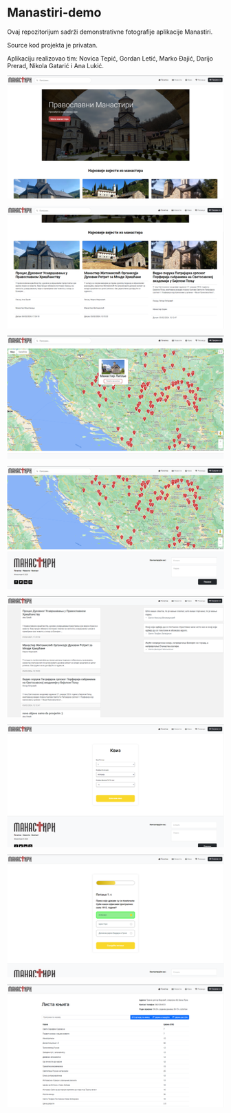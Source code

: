 # Manastiri-demo

Ovaj repozitorijum sadrži demonstrativne fotografije aplikacije Manastiri.

Source kod projekta je privatan.

Aplikaciju realizovao tim: Novica Tepić, Gordan Letić, Marko Đajić, Darijo Prerad, Nikola Gatarić i Ana Lukić.

![](https://github.com/Djed01/Manastiri-demo/blob/main/Demo/Screenshot_1.png)

![](https://github.com/Djed01/Manastiri-demo/blob/main/Demo/Screenshot_2.png)

![](https://github.com/Djed01/Manastiri-demo/blob/main/Demo/Screenshot_3.png)

![](https://github.com/Djed01/Manastiri-demo/blob/main/Demo/Screenshot_4.png)

![](https://github.com/Djed01/Manastiri-demo/blob/main/Demo/Screenshot_5.png)

![](https://github.com/Djed01/Manastiri-demo/blob/main/Demo/Screenshot_6.png)

![](https://github.com/Djed01/Manastiri-demo/blob/main/Demo/Screenshot_7.png)

![](https://github.com/Djed01/Manastiri-demo/blob/main/Demo/Screenshot_8.png)
